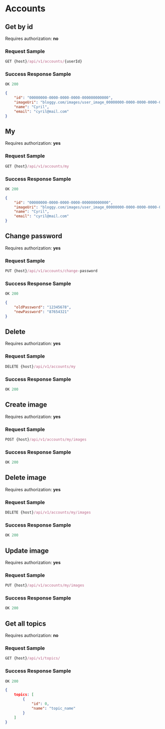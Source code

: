 # Accounts

## Get by id
Requires authorization: __no__

### Request Sample

```js
GET {host}/api/v1/accounts/{userId}
```

### Success Response Sample

```js
OK 200
```

```json
{
    "id": "00000000-0000-0000-0000-000000000000",
    "imageUri": "bloggy.com/images/user_image_00000000-0000-0000-0000-000000000000.png",
    "name": "Cyril",
    "email": "cyril@mail.com"
}
```

## My
Requires authorization: __yes__

### Request Sample

```js
GET {host}/api/v1/accounts/my
```

### Success Response Sample

```js
OK 200
```

```json
{
    "id": "00000000-0000-0000-0000-000000000000",
    "imageUri": "bloggy.com/images/user_image_00000000-0000-0000-0000-000000000000.png",
    "name": "Cyril",
    "email": "cyril@mail.com"
}
```

## Change password
Requires authorization: __yes__

### Request Sample

```js
PUT {host}/api/v1/accounts/change-password
```

### Success Response Sample

```js
OK 200
```

```json
{
    "oldPassword": "12345678",
    "newPassword": "87654321"
}
```

## Delete
Requires authorization: __yes__

### Request Sample

```js
DELETE {host}/api/v1/accounts/my
```

### Success Response Sample

```js
OK 200
```

## Create image
Requires authorization: __yes__

### Request Sample

```js
POST {host}/api/v1/accounts/my/images
```

### Success Response Sample

```js
OK 200
```

## Delete image
Requires authorization: __yes__

### Request Sample

```js
DELETE {host}/api/v1/accounts/my/images
```

### Success Response Sample

```js
OK 200
```

## Update image
Requires authorization: __yes__

### Request Sample

```js
PUT {host}/api/v1/accounts/my/images
```

### Success Response Sample

```js
OK 200
```

## Get all topics
Requires authorization: __no__

### Request Sample

```js
GET {host}/api/v1/topics/
```

### Success Response Sample

```js
OK 200
```

```json
{
    topics: [
        {
            "id": 0,
            "name": "topic_name"
        }
    ]
}
```